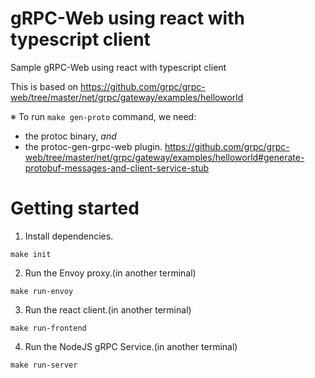 # gRPC-Web using react with typescript client

Sample gRPC-Web using react with typescript client

This is based on https://github.com/grpc/grpc-web/tree/master/net/grpc/gateway/examples/helloworld

※ To run `make gen-proto` command, we need:
- the protoc binary, _and_
- the protoc-gen-grpc-web plugin.
https://github.com/grpc/grpc-web/tree/master/net/grpc/gateway/examples/helloworld#generate-protobuf-messages-and-client-service-stub

# Getting started
1. Install dependencies.
```shell
make init
```

2. Run the Envoy proxy.(in another terminal)
```shell
make run-envoy
```

3. Run the react client.(in another terminal)
```shell
make run-frontend
```

4. Run the NodeJS gRPC Service.(in another terminal)
```shell
make run-server
```
